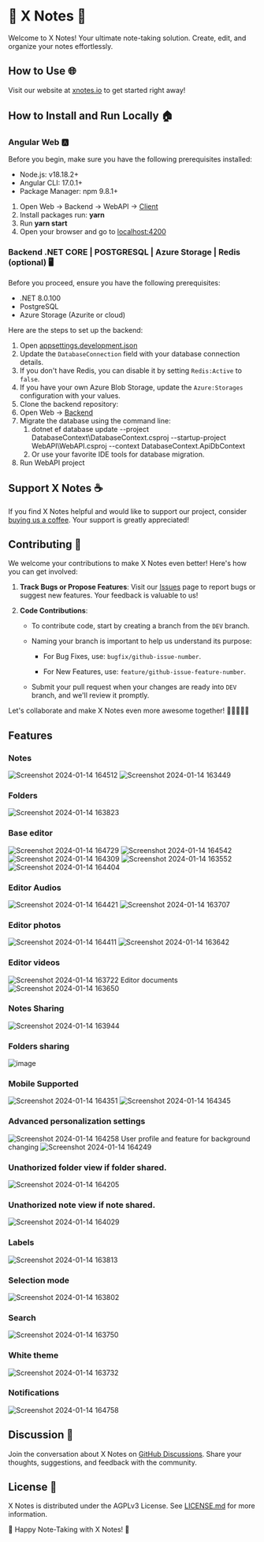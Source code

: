 # 📝 X Notes 🚀

Welcome to X Notes! Your ultimate note-taking solution. Create, edit, and organize your notes effortlessly.

## How to Use 🌐

Visit our website at [xnotes.io](https://xnotes.io) to get started right away!

## How to Install and Run Locally 🏠

### Angular Web 🅰️

Before you begin, make sure you have the following prerequisites installed:

- Node.js: v18.18.2+
- Angular CLI: 17.0.1+
- Package Manager: npm 9.8.1+

1. Open Web -> Backend -> WebAPI -> [Client](https://github.com/X-Notes/Web/tree/DEV/Backend/WebAPI/Client)
  1. Install packages run: **yarn**
  2. Run **yarn start**
  3. Open your browser and go to [localhost:4200](http://localhost:4200/)

     
### Backend .NET CORE | POSTGRESQL | Azure Storage | Redis (optional) 🖥️

Before you proceed, ensure you have the following prerequisites:

- .NET 8.0.100
- PostgreSQL
- Azure Storage (Azurite or cloud)

Here are the steps to set up the backend:

1. Open [appsettings.development.json](https://github.com/X-Notes/Web/blob/DEV/Backend/WebAPI/appsettings.Development.json)
2. Update the `DatabaseConnection` field with your database connection details.
3. If you don't have Redis, you can disable it by setting `Redis:Active` to `false`.
4. If you have your own Azure Blob Storage, update the `Azure:Storages` configuration with your values.
5. Clone the backend repository:  
5. Open Web -> [Backend](https://github.com/X-Notes/Web/tree/DEV/Backend)
6. Migrate the database using the command line:
   1. dotnet ef database update --project DatabaseContext\DatabaseContext.csproj --startup-project WebAPI\WebAPI.csproj --context DatabaseContext.ApiDbContext
   2. Or use your favorite IDE tools for database migration.
7. Run WebAPI project

## Support X Notes ☕

If you find X Notes helpful and would like to support our project, consider [buying us a coffee](https://www.buymeacoffee.com/xnotes). Your support is greatly appreciated!

## Contributing 🤝

We welcome your contributions to make X Notes even better! Here's how you can get involved:

1. **Track Bugs or Propose Features**: Visit our [Issues](https://github.com/X-Notes/Web/issues) page to report bugs or suggest new features. Your feedback is valuable to us!

2. **Code Contributions**:

   - To contribute code, start by creating a branch from the `DEV` branch.
   
   - Naming your branch is important to help us understand its purpose:
   
     - For Bug Fixes, use: `bugfix/github-issue-number`.
     
     - For New Features, use: `feature/github-issue-feature-number`.

   - Submit your pull request when your changes are ready into `DEV` branch, and we'll review it promptly.

Let's collaborate and make X Notes even more awesome together! 🚀👩‍💻👨‍💻

## Features

### Notes
![Screenshot 2024-01-14 164512](https://github.com/X-Notes/Web/assets/40700475/8557f607-ed17-43a0-8914-2ea50db8d35c)
![Screenshot 2024-01-14 163449](https://github.com/X-Notes/Web/assets/40700475/72c47caa-f41e-43a2-ad14-36765f98537e)

###  Folders
![Screenshot 2024-01-14 163823](https://github.com/X-Notes/Web/assets/40700475/ff1e7109-be53-4088-9d34-d6abdb82cac8)

### Base editor 
![Screenshot 2024-01-14 164729](https://github.com/X-Notes/Web/assets/40700475/8ff0f06c-4b1e-4a6e-a14d-8e4217a7d7da)
![Screenshot 2024-01-14 164542](https://github.com/X-Notes/Web/assets/40700475/512a5c9a-1726-4d04-817c-a1edf1c49349)
![Screenshot 2024-01-14 164309](https://github.com/X-Notes/Web/assets/40700475/a7cd1dea-3bcb-4313-bca5-6071b171c886)
![Screenshot 2024-01-14 163552](https://github.com/X-Notes/Web/assets/40700475/364104b7-de2a-453c-b4cc-6e1095be3f56)
![Screenshot 2024-01-14 164404](https://github.com/X-Notes/Web/assets/40700475/61372b1b-89d5-4ac4-9480-69443a36878e)

### Editor Audios
![Screenshot 2024-01-14 164421](https://github.com/X-Notes/Web/assets/40700475/52fed5c9-640d-499a-84bc-c4594bd26269)
![Screenshot 2024-01-14 163707](https://github.com/X-Notes/Web/assets/40700475/1f416700-43b7-4989-9bc8-dee1cc037f6f)

### Editor photos
![Screenshot 2024-01-14 164411](https://github.com/X-Notes/Web/assets/40700475/6760b63e-e290-4a47-a0c3-3adf0535f9b5)
![Screenshot 2024-01-14 163642](https://github.com/X-Notes/Web/assets/40700475/aebc5f3e-b3b3-429b-9e74-fcb8c0b53b3f)

###  Editor videos
![Screenshot 2024-01-14 163722](https://github.com/X-Notes/Web/assets/40700475/9bd358ed-6519-4d93-a47e-8565eb86d812)
Editor documents
![Screenshot 2024-01-14 163650](https://github.com/X-Notes/Web/assets/40700475/d6b1a571-b485-492d-ab04-138e712cb656)

###  Notes Sharing
![Screenshot 2024-01-14 163944](https://github.com/X-Notes/Web/assets/40700475/6ee229fa-6a76-4495-8f6c-aba941b56670)

### Folders sharing
![image](https://github.com/X-Notes/Web/assets/40700475/07698ad3-21cb-4f85-b9ff-013c41fad785)

### Mobile Supported
![Screenshot 2024-01-14 164351](https://github.com/X-Notes/Web/assets/40700475/63391a21-5bee-46ff-b144-a26ff640b46b)
![Screenshot 2024-01-14 164345](https://github.com/X-Notes/Web/assets/40700475/c13000c3-85b5-42f0-b19c-ce790d59ac7a)

###  Advanced personalization settings
![Screenshot 2024-01-14 164258](https://github.com/X-Notes/Web/assets/40700475/7699f25a-2363-4de4-9165-2a19b6ea66ac)
User profile and feature for background changing
![Screenshot 2024-01-14 164249](https://github.com/X-Notes/Web/assets/40700475/b864b83e-2eff-451b-8a7b-a2173e1c91e0)

### Unathorized folder view if folder shared.
![Screenshot 2024-01-14 164205](https://github.com/X-Notes/Web/assets/40700475/71a84ec2-7536-4d68-87b0-3f939e14aa9d)

### Unathorized note view if note shared.
![Screenshot 2024-01-14 164029](https://github.com/X-Notes/Web/assets/40700475/325d768c-db0f-4296-bf1d-2ddb81df3b35)

###  Labels
![Screenshot 2024-01-14 163813](https://github.com/X-Notes/Web/assets/40700475/6cb5cf0b-bfff-4ba0-86c8-1517dd6f623a)

### Selection mode
![Screenshot 2024-01-14 163802](https://github.com/X-Notes/Web/assets/40700475/d5f4a158-d4ed-4115-90b0-f24f6f4731ca)

### Search
![Screenshot 2024-01-14 163750](https://github.com/X-Notes/Web/assets/40700475/0480c9b3-b45b-4715-8b3a-074acb28c2c4)

### White theme
![Screenshot 2024-01-14 163732](https://github.com/X-Notes/Web/assets/40700475/99194449-4023-401b-8606-55933843a284)

### Notifications
![Screenshot 2024-01-14 164758](https://github.com/X-Notes/Web/assets/40700475/1df4715b-39b7-4f75-ba4d-c09aba1dc171)

## Discussion 💬
Join the conversation about X Notes on [GitHub Discussions](https://github.com/X-Notes/Web/discussions). Share your thoughts, suggestions, and feedback with the community.

## License 📜
X Notes is distributed under the AGPLv3 License. See [LICENSE.md](https://github.com/X-Notes/Web/blob/DEV/LICENSE) for more information.

🎉 Happy Note-Taking with X Notes! 📝
